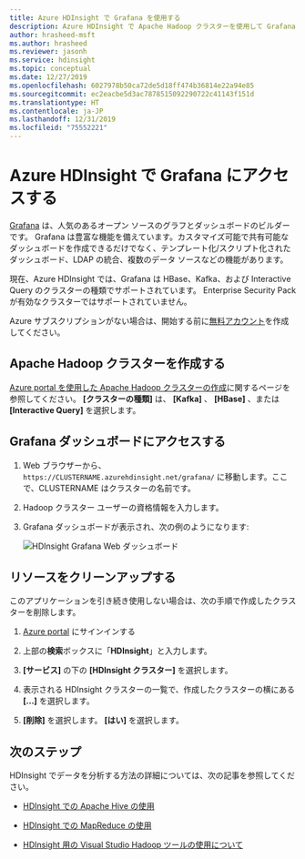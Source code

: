 ```yaml
---
title: Azure HDInsight で Grafana を使用する
description: Azure HDInsight で Apache Hadoop クラスターを使用して Grafana ダッシュボードにアクセスする方法について学習します
author: hrasheed-msft
ms.author: hrasheed
ms.reviewer: jasonh
ms.service: hdinsight
ms.topic: conceptual
ms.date: 12/27/2019
ms.openlocfilehash: 6027978b50ca72de5d18ff474b36814e22a94e85
ms.sourcegitcommit: ec2eacbe5d3ac7878515092290722c41143f151d
ms.translationtype: HT
ms.contentlocale: ja-JP
ms.lasthandoff: 12/31/2019
ms.locfileid: "75552221"
---
```

# <a name="access-grafana-in-azure-hdinsight"></a>Azure HDInsight で Grafana にアクセスする

[Grafana](https://grafana.com/) は、人気のあるオープン ソースのグラフとダッシュボードのビルダーです。 Grafana は豊富な機能を備えています。カスタマイズ可能で共有可能なダッシュボードを作成できるだけでなく、テンプレート化/スクリプト化されたダッシュボード、LDAP の統合、複数のデータ ソースなどの機能があります。

現在、Azure HDInsight では、Grafana は HBase、Kafka、および Interactive Query のクラスターの種類でサポートされています。 Enterprise Security Pack が有効なクラスターではサポートされていません。

Azure サブスクリプションがない場合は、開始する前に[無料アカウント](https://azure.microsoft.com/free/?WT.mc_id=A261C142F)を作成してください。

## <a name="create-an-apache-hadoop-cluster"></a>Apache Hadoop クラスターを作成する

[Azure portal を使用した Apache Hadoop クラスターの作成](../hdinsight-hadoop-create-linux-clusters-portal.md)に関するページを参照してください。 **[クラスターの種類]** は、 **[Kafka]** 、 **[HBase]** 、または **[Interactive Query]** を選択します。

## <a name="access-the-grafana-dashboard"></a>Grafana ダッシュボードにアクセスする

1. Web ブラウザーから、`https://CLUSTERNAME.azurehdinsight.net/grafana/` に移動します。ここで、CLUSTERNAME はクラスターの名前です。

1. Hadoop クラスター ユーザーの資格情報を入力します。

1. Grafana ダッシュボードが表示され、次の例のようになります:

    ![HDInsight Grafana Web ダッシュボード](./media/hdinsight-grafana/hdinsight-grafana-dashboard.png "HDInsight Grafana ダッシュボード")

## <a name="clean-up-resources"></a>リソースをクリーンアップする

このアプリケーションを引き続き使用しない場合は、次の手順で作成したクラスターを削除します。

1. [Azure portal](https://portal.azure.com/) にサインインする

1. 上部の**検索**ボックスに「**HDInsight**」と入力します。

1. **[サービス]** の下の **[HDInsight クラスター]** を選択します。

1. 表示される HDInsight クラスターの一覧で、作成したクラスターの横にある **[...]** を選択します。

1. **[削除]** を選択します。 **[はい]** を選択します。

## <a name="next-steps"></a>次のステップ

HDInsight でデータを分析する方法の詳細については、次の記事を参照してください。

* [HDInsight での Apache Hive の使用](../hadoop/hdinsight-use-hive.md)

* [HDInsight での MapReduce の使用](../hadoop/hdinsight-use-mapreduce.md)

* [HDInsight 用の Visual Studio Hadoop ツールの使用について](../hadoop/apache-hadoop-visual-studio-tools-get-started.md)
